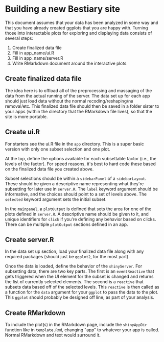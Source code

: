 Building a new Bestiary site
============================


This document assumes that your data has been analyzed in some way and that you
have already created ggplots that you are happy with.  Turning those into
interactable plots for exploring and displaying data consists of several steps:

1. Create finalized data file
2. Fill in app_name/ui.R
3. Fill in app_name/server.R
4. Write RMarkdown document around the interactive plots


Create finalized data file
--------------------------

The idea here is to offload all of the preprocessing and massaging of the data from the actual running of the server.
The data set up for each app should just load data without the normal recoding/reshaping/na removal/etc.
This finalized data file should then be saved in a folder
sister to your apps (within the directory that the RMarkdown file lives), so that the site is more
portable.

Create ui.R
-----------

For starters see the ui.R file in the `app` directory.  This is a super basic
version with only one subset selection and one plot.

At the top, define the options available for each subsettable factor (i.e., the levels of the factor).
For speed reasons, it's best to hard code these based on the finalized data file you created above.

Subset selections should be within a `sidebarPanel` of a `sidebarLayout`.  These
should be given a descriptive name representing what they're subsetting for later use in `server.R`.
The `label` keyword argument should be informative, and the choices should point to a set of levels above.
The `selected` keyword argument sets the initial subset.

In the `mainpanel`, a `plotOutput` is defined that sets the area for one of the plots defined in `server.R`.
A descriptive name should be given to it, and unique identifiers for `click` if you're defining any
behavior based on clicks.  There can be multiple `plotOutput` sections defined in an app.

Create server.R
---------------

In the data set up section, load your finalized data file along with any required packages
(should just be `ggplot2`, for the most part).

Once the data is loaded, define the behavior of the `shinyServer`.  For subsetting data, there are two key parts.
The first is an `eventReactive` that gets triggered when the UI element for the subset is changed and returns the list of currently
selected elements. The second is a `reactive` that subsets data based off of the selected levels.  This `reactive` is then called as
a function for the `data` argument for your `ggplot` to pass the data to the plot.  This `ggplot` should probably be designed off line,
as part of your analysis.

Create RMarkdown
----------------

To include the plot(s) in the RMarkdown page, include the `shinyAppDir` function like in `template.Rmd`, changing "app" to whatever your app is called.
Normal RMarkdown and text would surround it.
